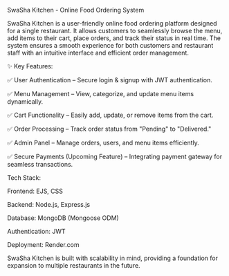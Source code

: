 SwaSha Kitchen - Online Food Ordering System

SwaSha Kitchen is a user-friendly online food ordering platform designed for a single restaurant. It allows customers to seamlessly browse the menu, add items to their cart, place orders, and track their status in real time. The system ensures a smooth experience for both customers and restaurant staff with an intuitive interface and efficient order management.

✨ Key Features:

✅ User Authentication – Secure login & signup with JWT authentication.

✅ Menu Management – View, categorize, and update menu items dynamically.

✅ Cart Functionality – Easily add, update, or remove items from the cart.

✅ Order Processing – Track order status from "Pending" to "Delivered."

✅ Admin Panel – Manage orders, users, and menu items efficiently.

✅ Secure Payments (Upcoming Feature) – Integrating payment gateway for seamless transactions.

Tech Stack:

Frontend: EJS, CSS

Backend: Node.js, Express.js

Database: MongoDB (Mongoose ODM)

Authentication: JWT

Deployment: Render.com

SwaSha Kitchen is built with scalability in mind, providing a foundation for expansion to multiple restaurants in the future.
